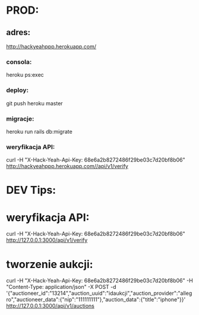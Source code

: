 # PROD:

## adres:
http://hackyeahppp.herokuapp.com/

### consola:
heroku ps:exec

### deploy:
git push heroku master

### migracje:
heroku run rails db:migrate

### weryfikacja API:
curl -H "X-Hack-Yeah-Api-Key: 68e6a2b8272486f29be03c7d20bf8b06" http://hackyeahppp.herokuapp.com//api/v1/verify


# DEV Tips:

# weryfikacja API:
curl -H "X-Hack-Yeah-Api-Key: 68e6a2b8272486f29be03c7d20bf8b06" http://127.0.0.1:3000/api/v1/verify

# tworzenie aukcji:

curl -H "X-Hack-Yeah-Api-Key: 68e6a2b8272486f29be03c7d20bf8b06"  -H "Content-Type: application/json" -X POST -d '{"auctioneer_id":"13214","auction_uuid":"idaukcji","auction_provider":"allegro","auctioneer_data":{"nip":"111111111"},"auction_data":{"title":"iphone"}}' http://127.0.0.1:3000/api/v1/auctions

